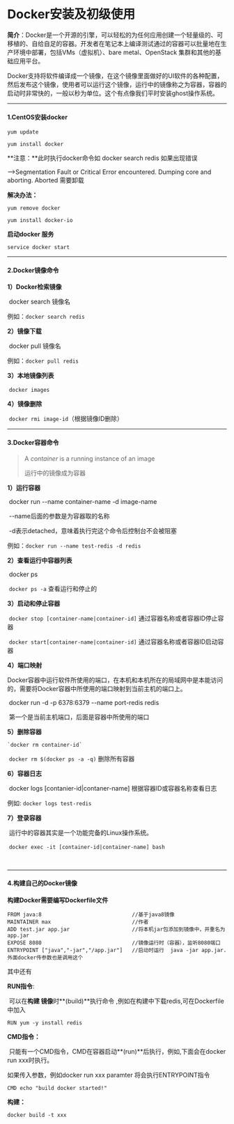 # **Docker安装及初级使用**

**简介**：Docker是一个开源的引擎，可以轻松的为任何应用创建一个轻量级的、可移植的、自给自足的容器。开发者在笔记本上编译测试通过的容器可以批量地在生产环境中部署，包括VMs（虚拟机）、bare metal、OpenStack 集群和其他的基础应用平台。 

​	Docker支持将软件编译成一个镜像，在这个镜像里面做好的UI软件的各种配置，然后发布这个镜像，使用者可以运行这个镜像，运行中的镜像称之为容器，容器的启动时非常快的，一般以秒为单位。这个有点像我们平时安装ghost操作系统。

------

#### 1.CentOS安装docker

`yum update`

`yum install docker`



**注意：**此时执行docker命令如   docker search redis  如果出现错误

-->Segmentation Fault or Critical Error encountered. Dumping core and aborting.
Aborted 需要卸载

**解决办法：**

`yum remove docker`

`yum install docker-io`



**启动docker 服务**

`service docker start`

------

#### 2.Docker镜像命令

**1）Docker检索镜像**

​	docker search 镜像名

例如：`docker search redis`



**2）镜像下载**

​	docker pull 镜像名

例如：`docker pull redis`



**3）本地镜像列表**

​	`docker images`



**4）镜像删除**

​	`docker rmi image-id`（根据镜像ID删除）

------

#### 3.Docker容器命令

> A *container* is a running instance of an image
>
> 运行中的镜像成为容器

**1）运行容器**

​	docker run --name container-name -d image-name

​	--name后面的参数是为容器取的名称

​	-d表示detached，意味着执行完这个命令后控制台不会被阻塞

例如：`docker run --name test-redis -d redis`



**2）查看运行中容器列表**

​	docker ps 

​	`docker ps -a` 查看运行和停止的



**3）启动和停止容器**

​	`docker stop [container-name|container-id]`   通过容器名称或者容器ID停止容器

​	`docker start[container-name|container-id]`   通过容器名称或者容器ID启动容器



**4）端口映射**

​	Docker容器中运行软件所使用的端口，在本机和本机所在的局域网中是本能访问的，需要将Docker容器中所使用的端口映射到当前主机的端口上。

​	docker run -d -p 6378:6379 --name port-redis redis

​	第一个是当前主机端口，后面是容器中所使用的端口



**5）删除容器**

 	`docker rm container-id`

​	`docker rm $(docker ps -a -q)` 删除所有容器



**6）容器日志**

​	docker logs [contanier-id|contaner-name] 根据容器ID或容器名称查看日志

例如:	`docker logs test-redis`



**7）登录容器**

​	运行中的容器其实是一个功能完备的Linux操作系统。

​	`docker exec -it [container-id|container-name] bash`

​	

------

#### 4.构建自己的Docker镜像

**构建Docker需要编写Dockerfile文件**

```
FROM java:8								//基于java8镜像
MAINTAINER max							//作者
ADD test.jar app.jar					//将本机jar包添加到镜像中，并重名为app.jar
EXPOSE 8080								//镜像运行时（容器），监听8080端口
ENTRYPOINT ["java","-jar","/app.jar"]	//启动时运行  java -jar app.jar.外面docker传参数也是调用这个
```

其中还有

**RUN指令**: 

​	可以在**构建 镜像**时**(build)**执行命令	,例如在构建中下载redis,可在Dockerfile中加入

```
RUN yum -y install redis
```



**CMD指令：**

​	只能有一个CMD指令，CMD在容器启动**(run)**后执行，例如,下面会在docker run xxx时执行。

如果传入参数，例如docker run xxx paramter 将会执行ENTRYPOINT指令

```
CMD echo "build docker started!"
```



**构建：**

```
docker build -t xxx
```

